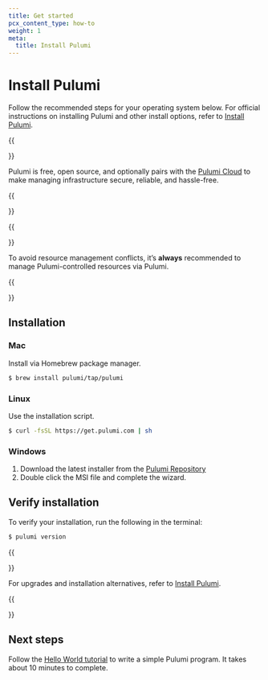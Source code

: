 ```yaml
---
title: Get started
pcx_content_type: how-to
weight: 1
meta:
  title: Install Pulumi
---
```


# Install Pulumi

Follow the recommended steps for your operating system below. For official instructions on installing Pulumi and other install options, refer to [Install Pulumi](https://www.pulumi.com/docs/install/).

{{<Aside type="note">}}

Pulumi is free, open source, and optionally pairs with the [Pulumi Cloud](https://www.pulumi.com/product/pulumi-cloud/) to make managing infrastructure secure, reliable, and hassle-free.

{{</Aside>}}

{{<Aside type="warning">}}

To avoid resource management conflicts, it’s **always** recommended to manage Pulumi-controlled resources via Pulumi.

{{</Aside>}}

## Installation

### Mac

Install via Homebrew package manager.

```sh
$ brew install pulumi/tap/pulumi
```

### Linux

Use the installation script.

```sh
$ curl -fsSL https://get.pulumi.com | sh
```

### Windows

1. Download the latest installer from the [Pulumi Repository](https://github.com/pulumi/pulumi-winget/releases/latest)
2. Double click the MSI file and complete the wizard.

## Verify installation

To verify your installation, run the following in the terminal:

```sh
$ pulumi version
```

{{<Aside type="note" header="Note">}}

For upgrades and installation alternatives, refer to [Install Pulumi](https://www.pulumi.com/docs/install/).

{{</Aside>}}

## Next steps

Follow the [Hello World tutorial](/pulumi/tutorial/hello-world/) to write a simple Pulumi program. It takes about 10 minutes to complete.